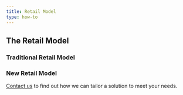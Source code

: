 ```yaml
---
title: Retail Model
type: how-to
---
```


## The Retail Model 

### Traditional Retail Model 


### New Retail Model

[Contact us](/contact-us/) to find out how we can tailor a solution to meet your needs.